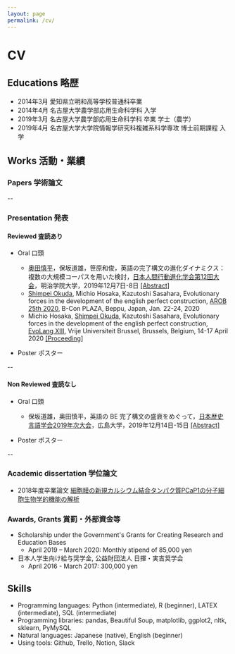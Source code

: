 ```yaml
---
layout: page
permalink: /cv/
---
```

# CV

## Educations 略歴
- 2014年3月 愛知県立明和高等学校普通科卒業
- 2014年4月 名古屋大学農学部応用生命科学科 入学
- 2019年3月 名古屋大学農学部応用生命科学科 卒業 学士（農学）
- 2019年4月 名古屋大学大学院情報学研究科複雑系科学専攻 博士前期課程 入学 

## Works 活動・業績
### Papers 学術論文
--

### Presentation 発表
#### Reviewed 査読あり
- Oral 口頭
  - <u>奥田慎平</u>，保坂道雄，笹原和俊，英語の完了構文の進化ダイナミクス：複数の大規模コーパスを用いた検討，[日本人間行動進化学会第12回大会](https://inukailab.com/hbesj/)，明治学院大学，2019年12月7日-8日 [[Abstract]](https://drive.google.com/open?id=1ONR3J5wq5nFeTAfoMSVY2fZ8rrHzPmjQ)
  - <u>Shimpei Okuda</u>, Michio Hosaka, Kazutoshi Sasahara, Evolutionary forces in the development of the english perfect construction, [AROB 25th 2020](https://isarob.org/symposium/index.php?main_page=index), B-Con PLAZA, Beppu, Japan, Jan. 22-24, 2020
  - Michio Hosaka, <u>Shimpei Okuda</u>, Kazutoshi Sasahara, Evolutionary forces in the development of the english perfect construction, [EvoLang XIII](https://brussels.evolang.org/), Vrije Universiteit Brussel, Brussels, Belgium, 14-17 April 2020 [[Proceeding]](https://brussels.evolang.org/proceedings/paper.html?nr=21)

- Poster ポスター

--

#### Non Reviewed 査読なし
- Oral 口頭
  - 保坂道雄，奥田慎平，英語の BE 完了構⽂の盛衰をめぐって，[日本歴史言語学会2019年次大会](http://s3-ap-northeast-1.amazonaws.com/jp-histling.com/wp-content/uploads/2019/06/26145358/2019JSHL_poster.pdf)，広島大学，2019年12月14日-15日 [[Abstract]](https://drive.google.com/open?id=1dsGrroKfmmXAFRPVell64v4x9ZUVfbXA)

- Poster ポスター

--

### Academic dissertation 学位論文
- 2018年度卒業論文  [細胞膜の新規カルシウム結合タンパク質PCaP1の分子細胞生物学的機能の解析](https://drive.google.com/open?id=1Nb_C_Q2ekrmba4geRSlXLr7jT5BWRjsB)

### Awards, Grants 賞罰・外部資金等
- Scholarship under the Government's Grants for Creating Research and Education Bases
  - April 2019 – March 2020: Monthly stipend of 85,000 yen
- 日本人学生向け給与奨学金, 公益財団法人 日揮・実吉奨学会
  - April 2016 - March 2017: 300,000 yen

## Skills
- Programming languages: Python (intermediate), R (beginner), LATEX (intermediate), SQL (intermediate) 
- Programming libraries: pandas, Beautiful Soup, matplotlib, ggplot2, nltk, sklearn, PyMySQL
- Natural languages: Japanese (native), English (beginner)
- Using tools: Github, Trello, Notion, Slack
